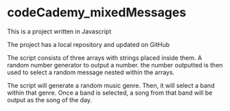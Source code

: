 # codeCademy_mixedMessages
This is a project written in Javascript 

The project has a local repository and updated on GitHub

The script consists of three arrays with strings placed inside them. 
A random number generator to output a number.
the number outputted is then used to select a random message nested within the arrays.

The script will generate a random music genre.
Then, it will select a band within that genre.
Once a band is selected, a song from that band will be output as the song of the day.
